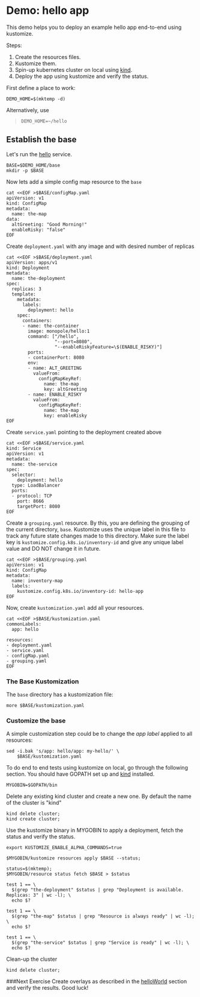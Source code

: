 [hello]: https://github.com/monopole/hello
[kind]: https://github.com/kubernetes-sigs/kind
[helloWorld]: https://github.com/kubernetes-sigs/kustomize/tree/master/examples/helloWorld

# Demo: hello app

This demo helps you to deploy an example hello app end-to-end using kustomize.

Steps:
1. Create the resources files.
2. Kustomize them.
3. Spin-up kubernetes cluster on local using [kind].
4. Deploy the app using kustomize and verify the status.

First define a place to work:

<!-- @makeWorkplace @testE2EAgainstLatestRelease-->
```
DEMO_HOME=$(mktemp -d)
```

Alternatively, use

> ```
> DEMO_HOME=~/hello
> ```

## Establish the base

Let's run the [hello] service.

<!-- @createBase @testE2EAgainstLatestRelease-->
```
BASE=$DEMO_HOME/base
mkdir -p $BASE
```

Now lets add a simple config map resource to the `base`

<!-- @createBase @testE2EAgainstLatestRelease-->
```
cat <<EOF >$BASE/configMap.yaml
apiVersion: v1
kind: ConfigMap
metadata:
  name: the-map
data:
  altGreeting: "Good Morning!"
  enableRisky: "false"
EOF
```

Create `deployment.yaml` with any image and with desired number of replicas

<!-- @createBase @testE2EAgainstLatestRelease-->
```
cat <<EOF >$BASE/deployment.yaml
apiVersion: apps/v1
kind: Deployment
metadata:
  name: the-deployment
spec:
  replicas: 3
  template:
    metadata:
      labels:
        deployment: hello
    spec:
      containers:
      - name: the-container
        image: monopole/hello:1
        command: ["/hello",
                  "--port=8080",
                  "--enableRiskyFeature=\$(ENABLE_RISKY)"]
        ports:
        - containerPort: 8080
        env:
        - name: ALT_GREETING
          valueFrom:
            configMapKeyRef:
              name: the-map
              key: altGreeting
        - name: ENABLE_RISKY
          valueFrom:
            configMapKeyRef:
              name: the-map
              key: enableRisky
EOF
```

Create `service.yaml` pointing to the deployment created above

<!-- @createBase @testE2EAgainstLatestRelease-->
```
cat <<EOF >$BASE/service.yaml
kind: Service
apiVersion: v1
metadata:
  name: the-service
spec:
  selector:
    deployment: hello
  type: LoadBalancer
  ports:
  - protocol: TCP
    port: 8666
    targetPort: 8080
EOF
```

Create a `grouping.yaml` resource. By this, you are defining the grouping of the current directory, `base`. Kustomize uses the unique label in this file to track any future state changes made to this directory. Make sure the label key is `kustomize.config.k8s.io/inventory-id` and give any unique label value and DO NOT change it in future.

<!-- @createBase @testE2EAgainstLatestRelease-->
```
cat <<EOF >$BASE/grouping.yaml
apiVersion: v1
kind: ConfigMap
metadata:
  name: inventory-map
  labels:
    kustomize.config.k8s.io/inventory-id: hello-app
EOF
```

Now, create `kustomization.yaml` add all your resources.

<!-- @createBase @testE2EAgainstLatestRelease-->
```
cat <<EOF >$BASE/kustomization.yaml
commonLabels:
  app: hello

resources:
- deployment.yaml
- service.yaml
- configMap.yaml
- grouping.yaml
EOF
```

### The Base Kustomization

The `base` directory has a kustomization file:

<!-- @showKustomization @testE2EAgainstLatestRelease -->
```
more $BASE/kustomization.yaml
```

### Customize the base

A simple customization step could be to change the _app
label_ applied to all resources:

<!-- @addLabel @testE2EAgainstLatestRelease -->
```
sed -i.bak 's/app: hello/app: my-hello/' \
    $BASE/kustomization.yaml
```

To do end to end tests using kustomize on local, go through the following section. You should have GOPATH set up and [kind] installed.

<!-- @setGoBin @testE2EAgainstLatestRelease -->
```
MYGOBIN=$GOPATH/bin
```

Delete any existing kind cluster and create a new one. By default the name of the cluster is "kind"
<!-- @deleteAndCreateKindCluster @testE2EAgainstLatestRelease -->
```
kind delete cluster;
kind create cluster;
```

Use the kustomize binary in MYGOBIN to apply a deployment, fetch the status and verify the status.
<!-- @e2eTestUsingKustomize @testE2EAgainstLatestRelease -->
```
export KUSTOMIZE_ENABLE_ALPHA_COMMANDS=true

$MYGOBIN/kustomize resources apply $BASE --status;

status=$(mktemp);
$MYGOBIN/resource status fetch $BASE > $status

test 1 == \
  $(grep "the-deployment" $status | grep "Deployment is available. Replicas: 3" | wc -l); \
  echo $?

test 1 == \
  $(grep "the-map" $status | grep "Resource is always ready" | wc -l); \
  echo $?

test 1 == \
  $(grep "the-service" $status | grep "Service is ready" | wc -l); \
  echo $?
```

Clean-up the cluster 
<!-- @createKindCluster @testE2EAgainstLatestRelease -->
```
kind delete cluster;
```

###Next Exercise
Create overlays as described in the [helloWorld] section and verify the results. Good luck! 